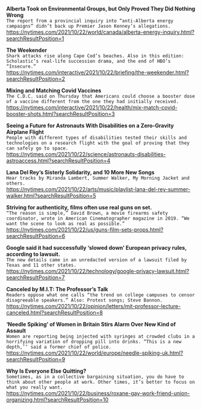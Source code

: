 **Alberta Took on Environmental Groups, but Only Proved They Did Nothing Wrong**\
`The report from a provincial inquiry into “anti-Alberta energy campaigns” didn’t back up Premier Jason Kenney’s allegations.`\
https://nytimes.com/2021/10/22/world/canada/alberta-energy-inquiry.html?searchResultPosition=1

**The Weekender**\
`Shark attacks rise along Cape Cod’s beaches. Also in this edition: Scholastic’s real-life succession drama, and the end of HBO’s “Insecure.”`\
https://nytimes.com/interactive/2021/10/22/briefing/the-weekender.html?searchResultPosition=2

**Mixing and Matching Covid Vaccines**\
`The C.D.C. said on Thursday that Americans could choose a booster dose of a vaccine different from the one they had initially received.`\
https://nytimes.com/interactive/2021/10/22/health/mix-match-covid-booster-shots.html?searchResultPosition=3

**Seeing a Future for Astronauts With Disabilities on a Zero-Gravity Airplane Flight**\
`People with different types of disabilities tested their skills and technologies on a research flight with the goal of proving that they can safely go to space.`\
https://nytimes.com/2021/10/22/science/astronauts-disabilities-astroaccess.html?searchResultPosition=4

**Lana Del Rey’s Sisterly Solidarity, and 10 More New Songs**\
`Hear tracks by Miranda Lambert, Summer Walker, My Morning Jacket and others.`\
https://nytimes.com/2021/10/22/arts/music/playlist-lana-del-rey-summer-walker.html?searchResultPosition=5

**Striving for authenticity, films often use real guns on set.**\
`“The reason is simple,” David Brown, a movie firearms safety coordinator, wrote in American Cinematographer magazine in 2019. “We want the scene to look as real as possible.”`\
https://nytimes.com/2021/10/22/us/guns-film-sets-props.html?searchResultPosition=6

**Google said it had successfully ‘slowed down’ European privacy rules, according to lawsuit.**\
`The new details came in an unredacted version of a lawsuit filed by Texas and 11 other states.`\
https://nytimes.com/2021/10/22/technology/google-privacy-lawsuit.html?searchResultPosition=7

**Canceled by M.I.T: The Professor’s Talk**\
`Readers oppose what one calls “the trend on college campuses to censor disagreeable speakers.” Also: Protest songs; Steve Bannon.`\
https://nytimes.com/2021/10/22/opinion/letters/mit-professor-lecture-canceled.html?searchResultPosition=8

**‘Needle Spiking’ of Women in Britain Stirs Alarm Over New Kind of Assault**\
`Women are reporting being injected with syringes at crowded clubs in a horrifying variation of dropping pill into drinks. “This is a new depth,’’ said a former chief of police.`\
https://nytimes.com/2021/10/22/world/europe/needle-spiking-uk.html?searchResultPosition=9

**Why Is Everyone Else Quitting?**\
`Sometimes, as in a collective bargaining situation, you do have to think about other people at work. Other times, it’s better to focus on what you really want.`\
https://nytimes.com/2021/10/22/business/roxane-gay-work-friend-union-organizing.html?searchResultPosition=10

